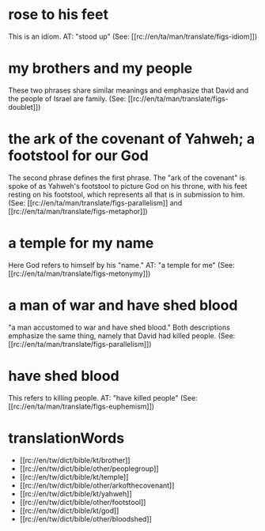 # rose to his feet

This is an idiom. AT: "stood up" (See: [[rc://en/ta/man/translate/figs-idiom]])

# my brothers and my people

These two phrases share similar meanings and emphasize that David and the people of Israel are family. (See: [[rc://en/ta/man/translate/figs-doublet]])

# the ark of the covenant of Yahweh; a footstool for our God

The second phrase defines the first phrase. The "ark of the covenant" is spoke of as Yahweh's footstool to picture God on his throne, with his feet resting on his footstool, which represents all that is in submission to him. (See: [[rc://en/ta/man/translate/figs-parallelism]] and [[rc://en/ta/man/translate/figs-metaphor]])

# a temple for my name

Here God refers to himself by his "name." AT: "a temple for me" (See: [[rc://en/ta/man/translate/figs-metonymy]])

# a man of war and have shed blood

"a man accustomed to war and have shed blood." Both descriptions emphasize the same thing, namely that David had killed people. (See: [[rc://en/ta/man/translate/figs-parallelism]])

# have shed blood

This refers to killing people. AT: "have killed people" (See:[[rc://en/ta/man/translate/figs-euphemism]])

# translationWords

* [[rc://en/tw/dict/bible/kt/brother]]
* [[rc://en/tw/dict/bible/other/peoplegroup]]
* [[rc://en/tw/dict/bible/kt/temple]]
* [[rc://en/tw/dict/bible/other/arkofthecovenant]]
* [[rc://en/tw/dict/bible/kt/yahweh]]
* [[rc://en/tw/dict/bible/other/footstool]]
* [[rc://en/tw/dict/bible/kt/god]]
* [[rc://en/tw/dict/bible/other/bloodshed]]